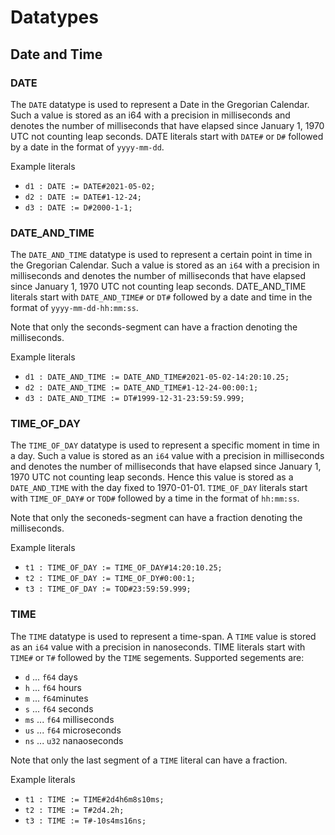 # Datatypes

## Date and Time
### DATE
The `DATE` datatype is used to represent a Date in the Gregorian Calendar. Such a value is 
stored as an i64 with a precision in milliseconds and denotes the number of milliseconds 
that have elapsed since January 1, 1970 UTC not counting leap seconds. DATE literals start 
with `DATE#` or `D#` followed by a date in the format of `yyyy-mm-dd`.

Example literals
- `d1 : DATE := DATE#2021-05-02;`
- `d2 : DATE := DATE#1-12-24;`
- `d3 : DATE := D#2000-1-1;`

### DATE_AND_TIME
The `DATE_AND_TIME` datatype is used to represent a certain point in time in the Gregorian Calendar.
Such a value is stored as an `i64` with a precision in milliseconds and denotes the
number of milliseconds that have elapsed since January 1, 1970 UTC not counting leap seconds.
DATE_AND_TIME literals start with `DATE_AND_TIME#` or `DT#` followed by a date and time in the
format of `yyyy-mm-dd-hh:mm:ss`.

Note that only the seconds-segment can have a fraction denoting the milliseconds.

Example literals
- `d1 : DATE_AND_TIME := DATE_AND_TIME#2021-05-02-14:20:10.25;`
- `d2 : DATE_AND_TIME := DATE_AND_TIME#1-12-24-00:00:1;`
- `d3 : DATE_AND_TIME := DT#1999-12-31-23:59:59.999;`

### TIME_OF_DAY
The `TIME_OF_DAY` datatype is used to represent a specific moment in time in a day.
Such a value is stored as an `i64` value with a precision in milliseconds and denotes the
number of milliseconds that have elapsed since January 1, 1970 UTC not counting leap seconds.
Hence this value is stored as a `DATE_AND_TIME` with the day fixed to 1970-01-01.
`TIME_OF_DAY` literals start with `TIME_OF_DAY#` or `TOD#` followed by a time in the
format of `hh:mm:ss`.

Note that only the seconeds-segment can have a fraction denoting the milliseconds.

Example literals
- `t1 : TIME_OF_DAY := TIME_OF_DAY#14:20:10.25;`
- `t2 : TIME_OF_DAY := TIME_OF_DY#0:00:1;`
- `t3 : TIME_OF_DAY := TOD#23:59:59.999;`

### TIME
The `TIME` datatype is used to represent a time-span. A `TIME` value is stored as an
`i64` value with a precision in nanoseconds.
TIME literals start with `TIME#` or `T#` followed by the `TIME` segements. Supported segements are:
- `d` ... `f64` days
- `h` ... `f64` hours
- `m` ... `f64`minutes
- `s` ... `f64` seconds
- `ms` ... `f64` milliseconds
- `us` ... `f64` microseconds
- `ns` ... `u32` nanaoseconds

Note that only the last segment of a `TIME` literal can have a fraction.

Example literals
- `t1 : TIME := TIME#2d4h6m8s10ms;`
- `t2 : TIME := T#2d4.2h;`
- `t3 : TIME := T#-10s4ms16ns;`